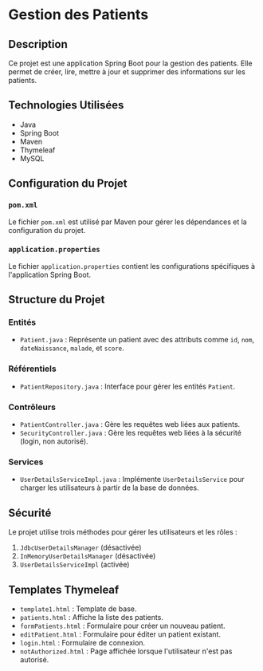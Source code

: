 # Gestion des Patients

## Description
Ce projet est une application Spring Boot pour la gestion des patients. Elle permet de créer, lire, mettre à jour et supprimer des informations sur les patients.

## Technologies Utilisées
- Java
- Spring Boot
- Maven
- Thymeleaf
- MySQL

## Configuration du Projet

### `pom.xml`
Le fichier `pom.xml` est utilisé par Maven pour gérer les dépendances et la configuration du projet.

### `application.properties`
Le fichier `application.properties` contient les configurations spécifiques à l'application Spring Boot.

## Structure du Projet

### Entités
- `Patient.java` : Représente un patient avec des attributs comme `id`, `nom`, `dateNaissance`, `malade`, et `score`.

### Référentiels
- `PatientRepository.java` : Interface pour gérer les entités `Patient`.

### Contrôleurs
- `PatientController.java` : Gère les requêtes web liées aux patients.
- `SecurityController.java` : Gère les requêtes web liées à la sécurité (login, non autorisé).

### Services
- `UserDetailsServiceImpl.java` : Implémente `UserDetailsService` pour charger les utilisateurs à partir de la base de données.

## Sécurité
Le projet utilise trois méthodes pour gérer les utilisateurs et les rôles :
1. `JdbcUserDetailsManager` (désactivée)
2. `InMemoryUserDetailsManager` (désactivée)
3. `UserDetailsServiceImpl` (activée)

## Templates Thymeleaf
- `template1.html` : Template de base.
- `patients.html` : Affiche la liste des patients.
- `formPatients.html` : Formulaire pour créer un nouveau patient.
- `editPatient.html` : Formulaire pour éditer un patient existant.
- `login.html` : Formulaire de connexion.
- `notAuthorized.html` : Page affichée lorsque l'utilisateur n'est pas autorisé.


